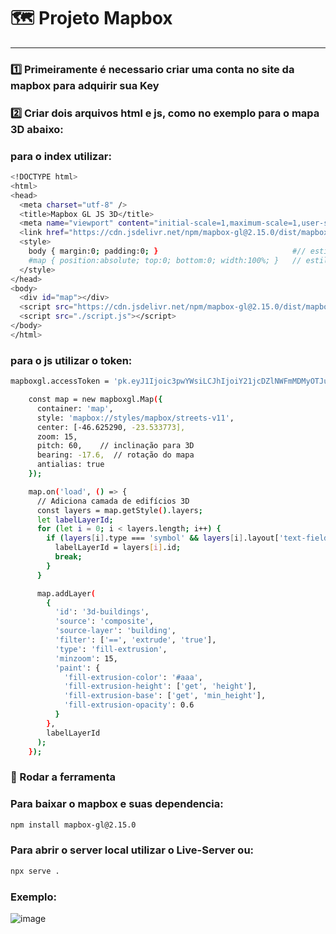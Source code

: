 # 🗺️ Projeto Mapbox

---

### 1️⃣ Primeiramente é necessario criar uma conta no site da mapbox para adquirir sua Key

### 2️⃣ Criar dois arquivos html e js, como no exemplo para o mapa 3D abaixo:

### para o index  utilizar:
```bash
<!DOCTYPE html>
<html>
<head>
  <meta charset="utf-8" />
  <title>Mapbox GL JS 3D</title>
  <meta name="viewport" content="initial-scale=1,maximum-scale=1,user-scalable=no" />
  <link href="https://cdn.jsdelivr.net/npm/mapbox-gl@2.15.0/dist/mapbox-gl.css" rel="stylesheet" /> // base para o mapa 
  <style>
    body { margin:0; padding:0; }                              #// estilo do mapa 
    #map { position:absolute; top:0; bottom:0; width:100%; }   // estilo do mapa
  </style>
</head>
<body>
  <div id="map"></div>
  <script src="https://cdn.jsdelivr.net/npm/mapbox-gl@2.15.0/dist/mapbox-gl.js"></script>
  <script src="./script.js"></script>
</body>
</html>

```
### para o js utilizar  o token:
```bash
mapboxgl.accessToken = 'pk.eyJ1Ijoic3pwYWsiLCJhIjoiY21jcDZlNWFmMDMyOTJub2htNzFpY2U3cCJ9.cv0VvtWlhFKP7oZ_aHXwxA'; #// sua key aqui | exemplo do mapa 3D

    const map = new mapboxgl.Map({
      container: 'map',
      style: 'mapbox://styles/mapbox/streets-v11',
      center: [-46.625290, -23.533773],
      zoom: 15,
      pitch: 60,    // inclinação para 3D
      bearing: -17.6,  // rotação do mapa
      antialias: true
    });

    map.on('load', () => {
      // Adiciona camada de edifícios 3D
      const layers = map.getStyle().layers;
      let labelLayerId;
      for (let i = 0; i < layers.length; i++) {
        if (layers[i].type === 'symbol' && layers[i].layout['text-field']) {
          labelLayerId = layers[i].id;
          break;
        }
      }

      map.addLayer(
        {
          'id': '3d-buildings',
          'source': 'composite',
          'source-layer': 'building',
          'filter': ['==', 'extrude', 'true'],
          'type': 'fill-extrusion',
          'minzoom': 15,
          'paint': {
            'fill-extrusion-color': '#aaa',
            'fill-extrusion-height': ['get', 'height'],
            'fill-extrusion-base': ['get', 'min_height'],
            'fill-extrusion-opacity': 0.6
          }
        },
        labelLayerId
      );
    });
```


### 🚀 Rodar a ferramenta

### Para baixar o mapbox e suas dependencia:

```bash 
npm install mapbox-gl@2.15.0
```

### Para abrir o server local utilizar o Live-Server ou:
```bash
npx serve .
```
### Exemplo:

![image](https://github.com/user-attachments/assets/7b4a551d-652c-4771-985f-ba2dfb4b4940)

